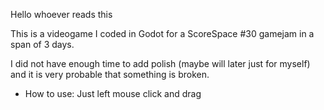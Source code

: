 Hello whoever reads this

This is a videogame I coded in Godot for a ScoreSpace #30 gamejam in a span of 3 days.

I did not have enough time to add polish (maybe will later just for myself) and
it is very probable that something is broken.

- How to use:
Just left mouse click and drag
